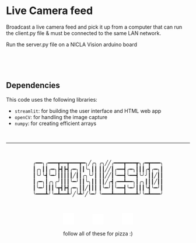 
# Live Camera feed
Broadcast a live camera feed and pick it up from a computer that can run the client.py file & must be connected to the same LAN network.

Run the server.py file on a NICLA Vision arduino board

&nbsp;

&nbsp;

## Dependencies

This code uses the following libraries:
- `streamlit`: for building the user interface and HTML web app 
- `openCV`: for handling the image capture
- `numpy`: for creating efficient arrays

&nbsp;
&nbsp;

<hr>

&nbsp;

<div align="center">



╭━━╮╭━━━┳━━┳━━━┳━╮╱╭╮        ╭╮╱╱╭━━━┳━━━┳╮╭━┳━━━╮
┃╭╮┃┃╭━╮┣┫┣┫╭━╮┃┃╰╮┃┃        ┃┃╱╱┃╭━━┫╭━╮┃┃┃╭┫╭━╮┃
┃╰╯╰┫╰━╯┃┃┃┃┃╱┃┃╭╮╰╯┃        ┃┃╱╱┃╰━━┫╰━━┫╰╯╯┃┃╱┃┃
┃╭━╮┃╭╮╭╯┃┃┃╰━╯┃┃╰╮┃┃        ┃┃╱╭┫╭━━┻━━╮┃╭╮┃┃┃╱┃┃
┃╰━╯┃┃┃╰┳┫┣┫╭━╮┃┃╱┃┃┃        ┃╰━╯┃╰━━┫╰━╯┃┃┃╰┫╰━╯┃
╰━━━┻╯╰━┻━━┻╯╱╰┻╯╱╰━╯        ╰━━━┻━━━┻━━━┻╯╰━┻━━━╯
  


&nbsp;


<a href="https://twitter.com/BrianJosephLeko"><img src="https://raw.githubusercontent.com/BrianLesko/BrianLesko/f7be693250033b9d28c2224c9c1042bb6859bfe9/.socials/svg-white/x-logo-white.svg" width="30" alt="X Logo"></a> &nbsp; &nbsp; &nbsp; &nbsp; &nbsp; &nbsp; <a href="https://github.com/BrianLesko"><img src="https://raw.githubusercontent.com/BrianLesko/BrianLesko/f7be693250033b9d28c2224c9c1042bb6859bfe9/.socials/svg-white/github-mark-white.svg" width="30" alt="GitHub"></a> &nbsp; &nbsp; &nbsp; &nbsp; &nbsp; &nbsp; <a href="https://www.linkedin.com/in/brianlesko/"><img src="https://raw.githubusercontent.com/BrianLesko/BrianLesko/f7be693250033b9d28c2224c9c1042bb6859bfe9/.socials/svg-white/linkedin-icon-white.svg" width="30" alt="LinkedIn"></a>

follow all of these for pizza :)

</div>


&nbsp;


